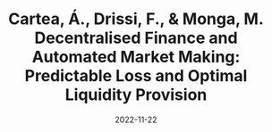 ---
title: "Cartea, Á., Drissi, F., & Monga, M. Decentralised Finance and Automated Market Making: Predictable Loss and Optimal Liquidity Provision"
collection: workingpapers
permalink: /workingpapers/amm_lp
excerpt: #'This paper is about the number 3. The number 4 is left for future work.'
date: 2022-11-22
venue: '2023. R&R SIAM Journal on Financial Mathematics'
paperurl: 'https://papers.ssrn.com/sol3/papers.cfm?abstract_id=4273989'
citation: 'Cartea, Á., Drissi, F., & Monga, M. (2023). Decentralised Finance and Automated Market Making: Predictable Loss and Optimal Liquidity Provision. Available at SSRN 4273989.'
---